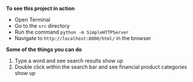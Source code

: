 **To see this project in action**
* Open Terminal
* Go to the `src` directory
* Run the command `python -m SimpleHTTPServer`
* Navigate to `http://localhost:8000/html/` in the browser

**Some of the things you can do**
1) Type a word and see search results show up
2) Double click within the search bar and see financial product categories show up

